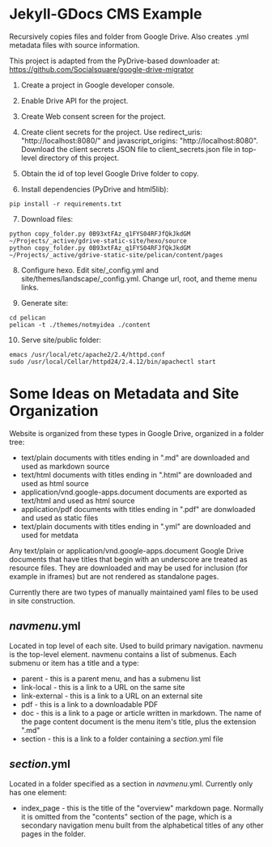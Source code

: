 Jekyll-GDocs CMS Example
========================

Recursively copies files and folder from Google Drive. Also creates .yml metadata files with source information.

This project is adapted from the PyDrive-based downloader at:
https://github.com/Socialsquare/google-drive-migrator

1. Create a project in Google developer console.

2. Enable Drive API for the project.

3. Create Web consent screen for the project.

4. Create client secrets for the project.  Use redirect_uris: "http://localhost:8080/" and javascript_origins: "http://localhost:8080".  Download the client secrets JSON file to client_secrets.json file in top-level directory of this project.

5. Obtain the id of top level Google Drive folder to copy.

6. Install dependencies (PyDrive and html5lib):
```
pip install -r requirements.txt
```

7. Download files:
```
python copy_folder.py 0B93xtFAz_q1FYS04RFJfQkJkdGM ~/Projects/_active/gdrive-static-site/hexo/source 
python copy_folder.py 0B93xtFAz_q1FYS04RFJfQkJkdGM ~/Projects/_active/gdrive-static-site/pelican/content/pages 
```

8. Configure hexo. Edit site/_config.yml and site/themes/landscape/_config.yml.  Change url, root, and theme
menu links.

9. Generate site:
```
cd pelican
pelican -t ./themes/notmyidea ./content
```

10. Serve site/public folder:
```
emacs /usr/local/etc/apache2/2.4/httpd.conf
sudo /usr/local/Cellar/httpd24/2.4.12/bin/apachectl start
```
Some Ideas on Metadata and Site Organization
============================================

Website is organized from these types in Google Drive, organized in a folder tree:

- text/plain documents with titles ending in ".md" are downloaded and used as markdown source
- text/html documents with titles ending in ".html" are downloaded and used as html source
- application/vnd.google-apps.document documents are exported as text/html and used as html source
- application/pdf documents with titles ending in ".pdf" are donwloaded and used as static files
- text/plain documents with titles ending in ".yml" are downloaded and used for metdata

Any text/plain or application/vnd.google-apps.document Google Drive documents that have titles 
that begin with an underscore are treated as resource files. They are downloaded and may be used 
for inclusion (for example in iframes) but are not rendered as standalone pages.

Currently there are two types of manually maintained yaml files to be used in site construction.


_navmenu_.yml
--------------

Located in top level of each site. Used to build primary navigation.
navmenu is the top-level element. navmenu contains a list of submenus. 
Each submenu or item has a title and a type:

- parent - this is a parent menu, and has a submenu list
- link-local - this is a link to a URL on the same site
- link-external - this is a link to a URL on an external site
- pdf - this is a link to a downloadable PDF
- doc - this is a link to a page or article written in markdown. The name of the page content document is the menu item's title, plus the extension ".md"
- section - this is a link to a folder containing a _section_.yml file


_section_.yml
--------------

Located in a folder specified as a section in _navmenu_.yml.  Currently only
has one element:

- index_page - this is the title of the "overview" markdown page.  Normally it is omitted from the "contents"
section of the page, which is a secondary navigation menu built from the alphabetical titles
of any other pages in the folder.
